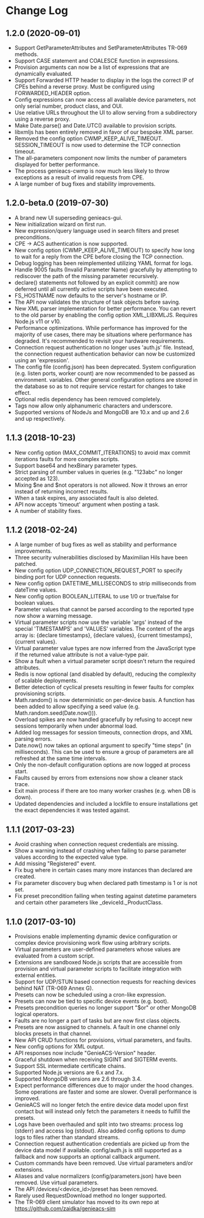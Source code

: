 # Change Log

## 1.2.0 (2020-09-01)

- Support GetParameterAttributes and SetParameterAttributes TR-069 methods.
- Support CASE statement and COALESCE function in expressions.
- Provision arguments can now be a list of expressions that are dynamically
evaluated.
- Support Forwarded HTTP header to display in the logs the correct IP of CPEs
behind a reverse proxy. Must be configured using FORWARDED_HEADER option.
- Config expressions can now access all available device parameters, not only
serial number, product class, and OUI.
- Use relative URLs throughout the UI to allow serving from a subdirectory
using a reverse proxy.
- Make Date.parse() and Date.UTC() available to provision scripts.
- libxmljs has been entirely removed in favor of our bespoke XML parser.
- Removed the config option CWMP_KEEP_ALIVE_TIMEOUT. SESSION_TIMEOUT is now
used to determine the TCP connection timeout.
- The all-parameters component now limits the number of parameters displayed
for better performance.
- The process genieacs-cwmp is now much less likely to throw exceptions as a
result of invalid requests from CPE.
- A large number of bug fixes and stability improvements.

## 1.2.0-beta.0 (2019-07-30)

- A brand new UI superseding genieacs-gui.
- New initialization wizard on first run.
- New expression/query language used in search filters and preset
preconditions.
- CPE -> ACS authentication is now supported.
- New config option (CWMP_KEEP_ALIVE_TIMEOUT) to specify how long to wait for a
reply from the CPE before closing the TCP connection.
- Debug logging has been reimplemented utilizing YAML format for logs.
- Handle 9005 faults (Invalid Parameter Name) gracefully by attempting to
rediscover the path of the missing parameter recursively.
- declare() statements not followed by an explicit commit() are now deferred
until all currently active scripts have been executed.
- FS_HOSTNAME now defaults to the server's hostname or IP.
- The API now validates the structure of task objects before saving.
- New XML parser implementation for better performance. You can revert to the
old parser by enabling the config option XML_LIBXMLJS. Requires Node.js v11 or
v10.
- Performance optimizations. While performance has improved for the majority of
use cases, there may be situations where performance has degraded. It's
recommended to revisit your hardware requirements.
- Connection request authentication no longer uses 'auth.js' file. Instead, the
connection request authentication behavior can now be customized using an
'expression'.
- The config file (config.json) has been deprecated. System configuration (e.g.
listen ports, worker count) are now recommended to be passed as environment.
variables. Other general configuration options are stored in the database so as
to not require service restart for changes to take effect.
- Optional redis dependency has been removed completely.
- Tags now allow only alphanumeric characters and underscore.
- Supported versions of NodeJs and MongoDB are 10.x and up and 2.6 and up
respectively.

## 1.1.3 (2018-10-23)

- New config option (MAX_COMMIT_ITERATIONS) to avoid max commit iterations
faults for more complex scripts.
- Support base64 and hexBinary parameter types.
- Strict parsing of number values in queries (e.g. "123abc" no longer accepted
as 123).
- Mixing $ne and $not operators is not allowed. Now it throws an error instead
of returning incorrect results.
- When a task expires, any associated fault is also deleted.
- API now accepts 'timeout' argument when posting a task.
- A number of stability fixes.

## 1.1.2 (2018-02-24)

- A large number of bug fixes as well as stability and performance improvements.
- Three security vulnerabilities disclosed by Maximilian Hils have been patched.
- New config option UDP_CONNECTION_REQUEST_PORT to specify binding port for UDP
connection requests.
- New config option DATETIME_MILLISECONDS to strip milliseconds from dateTime
values.
- New config option BOOLEAN_LITERAL to use 1/0 or true/false for boolean values.
- Parameter values that cannot be parsed according to the reported type now show
a warning message.
- Virtual parameter scripts now use the variable 'args' instead of the special
'TIMESTAMPS' and 'VALUES' variables. The content of the args array is: {declare
timestamps}, {declare values}, {current timestamps}, {current values}.
- Virtual parameter value types are now inferred from the JavaScript type if the
returned value attribute is not a value-type pair.
- Show a fault when a virtual parameter script doesn't return the required
attributes.
- Redis is now optional (and disabled by default), reducing the complexity of
scalable deployments.
- Better detection of cyclical presets resulting in fewer faults for complex
provisioning scripts.
- Math.random() is now deterministic on per-device basis. A function has been
added to allow specifying a seed value (e.g. Math.random.seed(Date.now())).
- Overload spikes are now handled gracefully by refusing to accept new sessions
temporarily when under abnormal load.
- Added log messages for session timeouts, connection drops, and XML parsing
errors.
- Date.now() now takes an optional argument to specify "time steps" (in
milliseconds). This can be used to ensure a group of parameters are all
refreshed at the same time intervals.
- Only the non-default configuration options are now logged at process start.
- Faults caused by errors from extensions now show a cleaner stack trace.
- Exit main process if there are too many worker crashes (e.g. when DB is down).
- Updated dependencies and included a lockfile to ensure installations get the
exact dependencies it was tested against.

## 1.1.1 (2017-03-23)

- Avoid crashing when connection request credentials are missing.
- Show a warning instead of crashing when failing to parse parameter values
according to the expected value type.
- Add missing "Registered" event.
- Fix bug where in certain cases many more instances than declared are created.
- Fix parameter discovery bug when declared path timestamp is 1 or is not set.
- Fix preset precondition failing when testing against datetime parameters and
certain other parameters like \_deviceId.\_ProductClass.

## 1.1.0 (2017-03-10)

- Provisions enable implementing dynamic device configuration or complex device
provisioning work flow using arbitrary scripts.
- Virtual parameters are user-defined parameters whose values are evaluated from
a custom script.
- Extensions are sandboxed Node.js scripts that are accessible from provision
and virtual parameter scripts to facilitate integration with external entities.
- Support for UDP/STUN based connection requests for reaching devices behind
NAT (TR-069 Annex G).
- Presets can now be scheduled using a cron-like expression.
- Presets can now be tied to specific device events (e.g. boot).
- Presets precondition queries no longer support "$or" or other MongoDB logical
operators.
- Faults are no longer a part of tasks but are now first class objects.
- Presets are now assigned to channels. A fault in one channel only blocks
presets in that channel.
- New API CRUD functions for provisions, virtual parameters, and faults.
- New config options for XML output.
- API responses now include "GenieACS-Version" header.
- Graceful shutdown when receiving SIGINT and SIGTERM events.
- Support SSL intermediate certificate chains.
- Supported Node.js versions are 6.x and 7.x.
- Supported MongoDB versions are 2.6 through 3.4.
- Expect performance differences due to major under the hood changes. Some
operations are faster and some are slower. Overall performance is improved.
- GenieACS will no longer fetch the entire device data model upon first contact
but will instead only fetch the parameters it needs to fulfill the presets.
- Logs have been overhauled and split into two streams: process log (stderr) and
access log (stdout). Also added config options to dump logs to files rather than
standard streams.
- Connection request authentication credentials are picked up from the device
data model if available. config/auth.js is still supported as a fallback and now
supports an optional callback argument.
- Custom commands have been removed. Use virtual parameters and/or extensions.
- Aliases and value normalizers (config/parameters.json) have been removed. Use
virtual parameters.
- The API /devices/<device_id>/preset has been removed.
- Rarely used RequestDownload method no longer supported.
- The TR-069 client simulator has moved to its own repo at
https://github.com/zaidka/genieacs-sim
